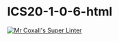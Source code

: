 # ICS20-1-0-6-html

[![Mr Coxall's Super Linter](https://github.com/Justin-Lavoie16/ICS2O-Unit1-06-html/workflows/Mr%20Coxall's%20Super%20Linter/badge.svg)](https://github.com/Justin-Lavoie16/ICS2O-Unit1-06-html/actions/)
